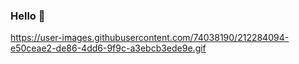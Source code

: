 ### Hello 👋

https://user-images.githubusercontent.com/74038190/212284094-e50ceae2-de86-4dd6-9f9c-a3ebcb3ede9e.gif

<!--
**howhigare/howhigare** is a ✨ _special_ ✨ repository because its `README.md` (this file) appears on your GitHub profile.

Here are some ideas to get you started:

- 🔭 I’m currently working on ...
- 🌱 I’m currently learning ...
- 👯 I’m looking to collaborate on ...
- 🤔 I’m looking for help with ...
- 💬 Ask me about ...
- 📫 How to reach me: ...
- 😄 Pronouns: ...
- ⚡ Fun fact: ...
-->
